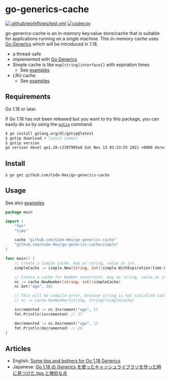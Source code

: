 # go-generics-cache

[![.github/workflows/test.yml](https://github.com/Code-Hex/go-generics-cache/actions/workflows/test.yml/badge.svg)](https://github.com/Code-Hex/go-generics-cache/actions/workflows/test.yml) [![codecov](https://codecov.io/gh/Code-Hex/go-generics-cache/branch/main/graph/badge.svg?token=Wm7UEwgiZu)](https://codecov.io/gh/Code-Hex/go-generics-cache)

go-generics-cache is an in-memory key:value store/cache that is suitable for applications running on a single machine. This in-memory cache uses [Go Generics](https://go.dev/blog/generics-proposal) which will be introduced in 1.18.

- a thread-safe
- implemented with [Go Generics](https://go.dev/blog/generics-proposal)
- Simple cache is like `map[string]interface{}` with expiration times
  - See [examples](https://github.com/Code-Hex/go-generics-cache/blob/main/simple/example_test.go)
- LRU cache
  - See [examples](https://github.com/Code-Hex/go-generics-cache/blob/main/lru/example_test.go)

## Requirements

Go 1.18 or later.

If Go 1.18 has not been released but you want to try this package, you can easily do so by using the [`gotip`](https://pkg.go.dev/golang.org/dl/gotip) command.

```sh
$ go install golang.org/dl/gotip@latest
$ gotip download # latest commit
$ gotip version
go version devel go1.18-c2397905e0 Sat Nov 13 03:33:55 2021 +0000 darwin/arm64
```

## Install

    $ go get github.com/Code-Hex/go-generics-cache

## Usage

See also [examples](https://github.com/Code-Hex/go-generics-cache/blob/main/example_test.go)

```go
package main

import (
	"fmt"
	"time"

	cache "github.com/Code-Hex/go-generics-cache"
	"github.com/Code-Hex/go-generics-cache/simple"
)

func main() {
	// Create a simple cache. key as string, value as int.
	simpleCache := simple.New[string, int](simple.WithExpiration(time.Hour))

	// Create a cache for Number constraint. key as string, value as int.
	nc := cache.NewNumber[string, int](simpleCache)
	nc.Set("age", 26)

	// This will be compile error, because string is not satisfied cache.Number constraint.
	// nc := cache.NewNumber[string, string](simpleCache)

	incremented := nc.Increment("age", 1)
	fmt.Println(incremented) // 27

	decremented := nc.Decrement("age", 1)
	fmt.Println(decremented) // 26
}
```

## Articles

- English: [Some tips and bothers for Go 1.18 Generics](https://dev.to/codehex/some-tips-and-bothers-for-go-118-generics-lc7)
- Japanese: [Go 1.18 の Generics を使ったキャッシュライブラリを作った時に見つけた tips と微妙な点](https://zenn.dev/codehex/articles/3e6935ee6d853e)
